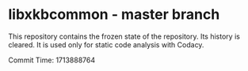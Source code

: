# libxkbcommon - master branch

This repository contains the frozen state of the repository.
Its history is cleared. It is used only for static code
analysis with Codacy.

Commit Time: 1713888764